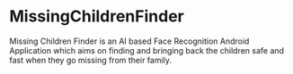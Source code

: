 # MissingChildrenFinder
Missing Children Finder is an AI based Face Recognition Android Application which aims on finding and bringing back the children safe and fast when they go missing from their family.
